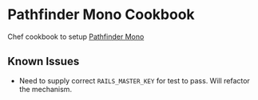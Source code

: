 # Pathfinder Mono Cookbook

Chef cookbook to setup [Pathfinder Mono](http://github.com/pathfinder-cm/pathfinder-mono)

## Known Issues

- Need to supply correct `RAILS_MASTER_KEY` for test to pass. Will refactor the mechanism.
